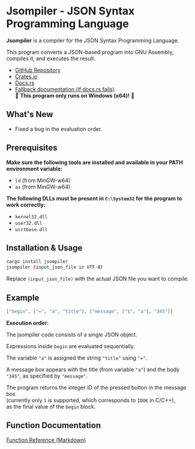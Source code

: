 # Jsompiler - JSON Syntax Programming Language

**Jsompiler** is a compiler for the JSON Syntax Programming Language.

This program converts a JSON-based program into GNU Assembly, compiles it, and executes the result.  

- [GitHub Repository](https://github.com/HAL-G1THuB/jsompiler.git)  
- [Crates.io](https://crates.io/crates/jsompiler)  
- [Docs.rs](https://docs.rs/jsompiler/latest/jsompiler)  
- [Fallback documentation (if docs.rs fails)](https://hal-g1thub.github.io/jsompiler-doc/jsompiler/index.html)  
🚨 **This program only runs on Windows (x64)!** 🚨

## What's New

- Fixed a bug in the evaluation order.

## Prerequisites

**Make sure the following tools are installed and available in your PATH environment variable:**

- `ld` (from MinGW-w64)  
- `as` (from MinGW-w64)  

**The following DLLs must be present in `C:\System32` for the program to work correctly:**

- `kernel32.dll`  
- `user32.dll`  
- `ucrtbase.dll`  

## Installation & Usage

```bash
cargo install jsompiler
jsompiler (input_json_file in UTF-8)
```

Replace `(input_json_file)` with the actual JSON file you want to compile.

## Example

```json
["begin", ["=", "a", "title"], ["message", ["$", "a"], "345"]]
```

**Execution order:**

The jsompiler code consists of a single JSON object.

Expressions inside `begin` are evaluated sequentially.

The variable `"a"` is assigned the string `"title"` using `"="`.

A message box appears with the title (from variable `"a"`) and the body `"345"`, as specified by `"message"`.

The program returns the integer ID of the pressed button in the message box  
(currently only `1` is supported, which corresponds to `IDOK` in C/C++),  
as the final value of the `begin` block.

## Function Documentation

[Function Reference (Markdown)](https://github.com/HAL-G1THuB/jsompiler/tree/main/docs/functions.md)
